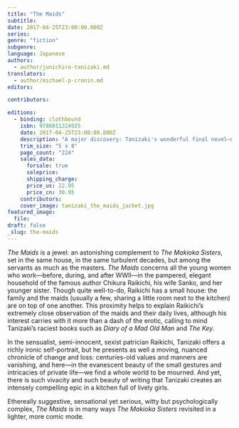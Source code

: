 ```yaml
---
title: "The Maids"
subtitle:
date: 2017-04-25T23:00:00.000Z
series:
genre: "fiction"
subgenre:
language: Japanese
authors:
  - author/junichiro-tanizaki.md
translators:
  - author/michael-p-cronin.md
editors:

contributors:

editions:
  - binding: clothbound
    isbn: 9780811224925
    date: 2017-04-25T23:00:00.000Z
    description: "A major discovery: Tanizaki's wonderful final novel—now in English "
    trim_size: "5 x 8"
    page_count: "224"
    sales_data:
      forsale: true
      saleprice:
      shipping_charge:
      price_us: 22.95
      price_cn: 30.95
    contributors:
    cover_image: tanizaki_the_maids_jacket.jpg
featured_image:
  file:
draft: false
_slug: the-maids
---
```


_The Maids_ is a jewel: an astonishing complement to _The Makioka Sisters_, set in the same house, in the same turbulent decades, but among the servants as much as the masters. _The Maids_ concerns all the young women who work—before, during, and after WWII—in the pampered, elegant household of the famous author Chikura Raikichi, his wife Sanko, and her younger sister. Though quite well-to-do, Raikichi has a small house: the family and the maids (usually a few, sharing a little room next to the kitchen) are on top of one another. This proximity helps to explain Raikichi’s extremely close observation of the maids and their daily lives, although his interest carries with it more than a dash of the erotic, calling to mind Tanizaki’s raciest books such as _Diary of a Mad Old Man_ and _The Key_.

In the sensualist, semi-innocent, sexist patrician Raikichi, Tanizaki offers a richly ironic self-portrait, but he presents as well a moving, nuanced chronicle of change and loss: centuries-old values and manners are vanishing, and here—in the evanescent beauty of the small gestures and intricacies of private life—we find a whole world to be mourned. And yet, there is such vivacity and such beauty of writing that Tanizaki creates an intensely compelling epic in a kitchen full of lively girls.

Ethereally suggestive, sensational yet serious, witty but psychologically complex, _The Maids_ is in many ways _The Makioka Sisters_ revisited in a lighter, more comic mode.

